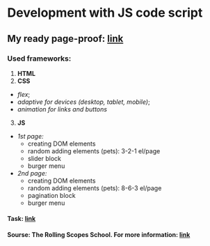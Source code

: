 # Development with JS code script </br>

## My ready page-proof: [link](https://balzamova.github.io/shelter/pages/main/)

### Used frameworks: </br>
1. **HTML**
2. **CSS**
*   *flex*;
*   *adaptive for devices (desktop, tablet, mobile)*;
*   *animation for links and buttons*
3. **JS**
*   *1st page:* 
    - creating DOM elements
    - random adding elements (pets): 3-2-1 el/page
    - slider block
    - burger menu
*   *2nd page:*
    - creating DOM elements
    - random adding elements (pets): 8-6-3 el/page
    - pagination block
    - burger menu

#### Task: [link](https://github.com/rolling-scopes-school/tasks/tree/master/tasks/markups/level-2/shelter)

#### Sourse: The Rolling Scopes School. For more information: [link](https://rs.school/js/)
